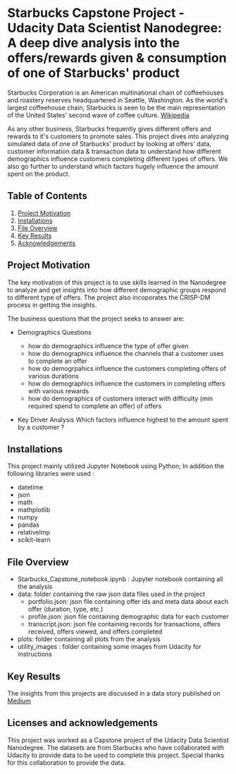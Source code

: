# Starbucks Capstone Project - Udacity Data Scientist Nanodegree: A deep dive analysis into the offers/rewards given & consumption of one of Starbucks' product

Starbucks Corporation is an American multinational chain of coffeehouses and roastery reserves headquartered in Seattle, Washington. As the world's largest coffeehouse chain, Starbucks is seen to be the main representation of the United States' second wave of coffee culture. [Wikipedia](https://en.wikipedia.org/wiki/Starbucks)

As any other business, Starbucks frequently gives different offers and rewards to it's customers to promote sales.
This project dives into analyzing simulated data of one of Starbucks' product by looking at offers' data, customer information data & transaction data to understand how different demographics influence customers completing different types of offers. We also go further to understand which factors hugely influence the amount spent on the product.

## Table of Contents
1. [Project Motivation](#motivation)
2. [Installations](#installations)
3. [File Overview](#overview)
4. [Key Results](#results)
5. [Acknowledgements](#acknowledgements)


## <a id="motivation"/> Project Motivation
The key motivation of this project is to use skills learned in the Nanodegree to analyze and get insights into how different demographic groups respond to different type of offers. The project also incoporates the CRISP-DM process in getting the insights.

The business questions that the project seeks to answer are:

- Demographics Questions
    - how do demographics influence the type of offer given
    - how do demographics influence the channels that a customer uses to complete an offer
    - how do demogrpahics influence the customers completing offers of various durations
    - how do demographics influence the customers in completing offers with various rewards
    - how do demographics of customers interact with difficulty (min required spend to complete an offer) of offers

- Key Driver Analysis
Which factors influence highest to the amount spent by a customer ?


## <a id="installations"/> Installations
This project mainly utilized Jupyter Notebook using Python; In addition the  following libraries were used :
- datetime
- json
- math
- mathplotlib
- numpy
- pandas
- relativeImp
- scikit-learn

##  <a id="overview"/> File Overview
- Starbucks_Capstone_notebook.ipynb : Jupyter notebook containing all the analysis
- data: folder containing the raw json data files used in the  project
    - portfolio.json: json file containing offer ids and meta data about each offer (duration, type, etc.)
    - profile.json: json file containing  demographic data for each customer
    - transcript.json: json file containing records for transactions, offers received, offers viewed, and offers completed
- plots: folder containing all plots from the analysis
- utility_images : folder containing some images from Udacity for instructions

## <a id="results"/> Key Results
The insights from this projects are discussed in a data story published on [Medium](https://medium.com/@mumongungu/a-taste-of-offers-at-starbucks-analyzing-which-offers-work-for-different-customer-demographics-378e4769b41c)

## <a id="acknowledgements"/> Licenses and acknowledgements
This project was worked as a Capstone project of the Udacity Data Scientist Nanodegree. The datasets are from Starbucks who have collaborated with Udacity to provide data to be used to complete this project. Special thanks for this collaboration to provide the data.
